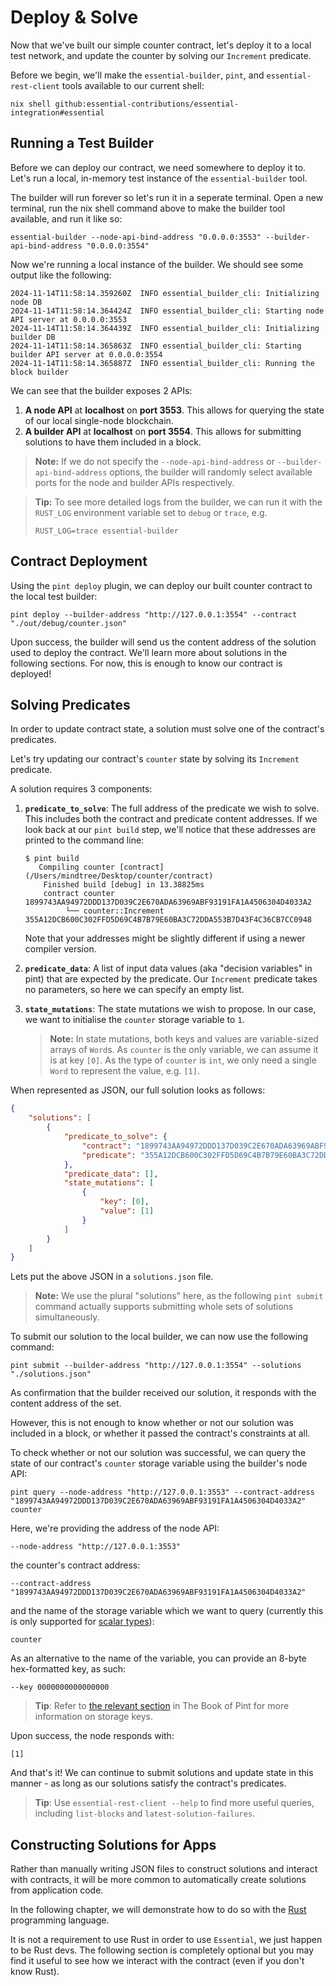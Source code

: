 # Deploy & Solve

Now that we've built our simple counter contract, let's deploy it to a local
test network, and update the counter by solving our `Increment` predicate.

Before we begin, we'll make the `essential-builder`, `pint`, and
`essential-rest-client` tools available to our current shell:

```
nix shell github:essential-contributions/essential-integration#essential
```

## Running a Test Builder

Before we can deploy our contract, we need somewhere to deploy it to. Let's run
a local, in-memory test instance of the `essential-builder` tool.

The builder will run forever so let's run it in a seperate terminal. Open a
new terminal, run the nix shell command above to make the builder tool
available, and run it like so:

```console
essential-builder --node-api-bind-address "0.0.0.0:3553" --builder-api-bind-address "0.0.0.0:3554"
```

Now we're running a local instance of the builder. We should see some output
like the following:

```console
2024-11-14T11:58:14.359260Z  INFO essential_builder_cli: Initializing node DB
2024-11-14T11:58:14.364424Z  INFO essential_builder_cli: Starting node API server at 0.0.0.0:3553
2024-11-14T11:58:14.364439Z  INFO essential_builder_cli: Initializing builder DB
2024-11-14T11:58:14.365863Z  INFO essential_builder_cli: Starting builder API server at 0.0.0.0:3554
2024-11-14T11:58:14.365887Z  INFO essential_builder_cli: Running the block builder
```

We can see that the builder exposes 2 APIs:

1. **A node API** at **localhost** on **port 3553**. This allows for querying
   the state of our local single-node blockchain.
2. **A builder API** at **localhost** on **port 3554**. This allows for
   submitting solutions to have them included in a block.

> **Note:** If we do not specify the `--node-api-bind-address` or
> `--builder-api-bind-address` options, the builder will randomly select
> available ports for the node and builder APIs respectively.

> **Tip:** To see more detailed logs from the builder, we can run it with the
> `RUST_LOG` environment variable set to `debug` or `trace`, e.g.
> ```console
> RUST_LOG=trace essential-builder
> ```


## Contract Deployment

Using the `pint deploy` plugin, we can deploy our built counter
contract to the local test builder:

```console
pint deploy --builder-address "http://127.0.0.1:3554" --contract "./out/debug/counter.json"
```

Upon success, the builder will send us the content address of the solution used
to deploy the contract. We'll learn more about solutions in the following
sections. For now, this is enough to know our contract is deployed!


## Solving Predicates

In order to update contract state, a solution must solve one of the contract's
predicates.

Let's try updating our contract's `counter` state by solving its `Increment`
predicate.

A solution requires 3 components:

1. **`predicate_to_solve`**: The full address of the predicate we wish to
   solve. This includes both the contract and predicate content addresses. If
   we look back at our `pint build` step, we'll notice that these addresses are
   printed to the command
   line:
   ```console
   $ pint build
      Compiling counter [contract] (/Users/mindtree/Desktop/counter/contract)
       Finished build [debug] in 13.38825ms
       contract counter            1899743AA94972DDD137D039C2E670ADA63969ABF93191FA1A4506304D4033A2
            └── counter::Increment 355A12DCB600C302FFD5D69C4B7B79E60BA3C72DDA553B7D43F4C36CB7CC0948
   ```
   Note that your addresses might be slightly different if using a newer
   compiler version.

2. **`predicate_data`**: A list of input data values (aka "decision variables"
   in pint) that are expected by the predicate. Our `Increment` predicate takes
   no parameters, so here we can specify an empty list.

3. **`state_mutations`**: The state mutations we wish to propose. In our case,
   we want to initialise the `counter` storage variable to `1`.

   > **Note:** In state mutations, both keys and values are variable-sized
   > arrays of `Word`s. As `counter` is the only variable, we can assume it is
   > at key `[0]`. As the type of `counter` is `int`, we only need a single
   > `Word` to represent the value, e.g. `[1]`.

When represented as JSON, our full solution looks as follows:

```json
{
    "solutions": [
        {
            "predicate_to_solve": {
                "contract": "1899743AA94972DDD137D039C2E670ADA63969ABF93191FA1A4506304D4033A2",
                "predicate": "355A12DCB600C302FFD5D69C4B7B79E60BA3C72DDA553B7D43F4C36CB7CC0948"
            },
            "predicate_data": [],
            "state_mutations": [
                {
                    "key": [0],
                    "value": [1]
                }
            ]
        }
    ]
}
```

Lets put the above JSON in a `solutions.json` file.

> **Note:** We use the plural "solutions" here, as the following `pint submit`
> command actually supports submitting whole sets of solutions simultaneously.

To submit our solution to the local builder, we can now use the following command:

```
pint submit --builder-address "http://127.0.0.1:3554" --solutions "./solutions.json"
```

As confirmation that the builder received our solution, it responds with the
content address of the set.

However, this is not enough to know whether or not our solution was included in
a block, or whether it passed the contract's constraints at all.

To check whether or not our solution was successful, we can query the state of
our contract's `counter` storage variable using the builder's node API:

```console
pint query --node-address "http://127.0.0.1:3553" --contract-address "1899743AA94972DDD137D039C2E670ADA63969ABF93191FA1A4506304D4033A2" counter
```

Here, we're providing the address of the node API:

```
--node-address "http://127.0.0.1:3553"
```

the counter's contract address:

```
--contract-address "1899743AA94972DDD137D039C2E670ADA63969ABF93191FA1A4506304D4033A2"
```

and the name of the storage variable which we want to query (currently this is only supported for [scalar types](https://essential-contributions.github.io/pint/book/basics/data_types.html#scalar-types)):

```
counter
```

As an alternative to the name of the variable, you can provide an 8-byte hex-formatted key, as such:

```
--key 0000000000000000
```

> **Tip**: Refer to [the relevant section](https://essential-contributions.github.io/pint/book/appendix/storage_keys.html) in The Book of Pint
> for more information on storage keys.

Upon success, the node responds with:

```
[1]
```

And that's it! We can continue to submit solutions and update state in this
manner - as long as our solutions satisfy the contract's predicates.

> **Tip**: Use `essential-rest-client --help` to find more useful queries,
> including `list-blocks` and `latest-solution-failures`.


## Constructing Solutions for Apps

Rather than manually writing JSON files to construct solutions and interact
with contracts, it will be more common to automatically create solutions from
application code.

In the following chapter, we will demonstrate how to do so with the
[Rust](https://www.rust-lang.org/) programming language.

It is not a requirement to use Rust in order to use `Essential`, we just happen
to be Rust devs. The following section is completely optional but you may find
it useful to see how we interact with the contract (even if you don't know
Rust).
